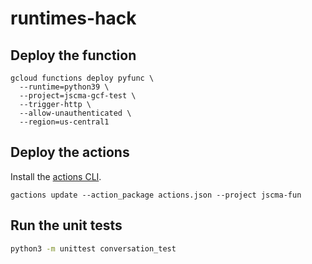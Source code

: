 # runtimes-hack

## Deploy the function

```
gcloud functions deploy pyfunc \
  --runtime=python39 \
  --project=jscma-gcf-test \
  --trigger-http \
  --allow-unauthenticated \
  --region=us-central1
```

## Deploy the actions

Install the [actions CLI](https://developers.google.com/assistant/df-asdk/actions-sdk/gactions-cli).

```
gactions update --action_package actions.json --project jscma-fun
```

## Run the unit tests

```bash
python3 -m unittest conversation_test
```